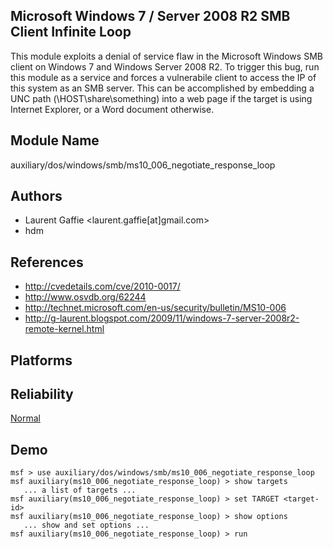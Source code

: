 ## Microsoft Windows 7 / Server 2008 R2 SMB Client Infinite Loop

This module exploits a denial of service flaw in the 
Microsoft Windows SMB client on Windows 7 and Windows Server 
2008 R2. To trigger this bug, run this module as a service 
and forces a vulnerabile client to access the IP of this 
system as an SMB server. This can be accomplished by 
embedding a UNC path (\HOST\share\something) into a web page 
if the target is using Internet Explorer, or a Word document 
otherwise.


## Module Name
auxiliary/dos/windows/smb/ms10_006_negotiate_response_loop

## Authors
* Laurent Gaffie <laurent.gaffie[at]gmail.com>
* hdm


## References
* http://cvedetails.com/cve/2010-0017/
* http://www.osvdb.org/62244
* http://technet.microsoft.com/en-us/security/bulletin/MS10-006
* http://g-laurent.blogspot.com/2009/11/windows-7-server-2008r2-remote-kernel.html




## Platforms


## Reliability
[Normal](https://github.com/rapid7/metasploit-framework/wiki/Exploit-Ranking)

## Demo

```
msf > use auxiliary/dos/windows/smb/ms10_006_negotiate_response_loop
msf auxiliary(ms10_006_negotiate_response_loop) > show targets
   ... a list of targets ...
msf auxiliary(ms10_006_negotiate_response_loop) > set TARGET <target-id>
msf auxiliary(ms10_006_negotiate_response_loop) > show options
   ... show and set options ...
msf auxiliary(ms10_006_negotiate_response_loop) > run
```
    
    